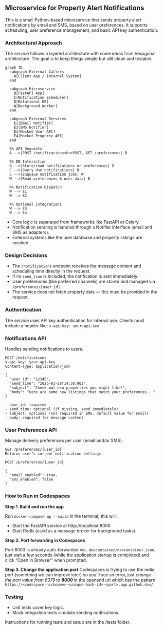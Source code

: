 ## Microservice for Property Alert Notifications

This is a small Python-based microservice that sends property alert notifications by email and SMS, based on user preferences. It supports scheduling, user preference management, and basic API key authentication.

### Architectural Approach

The service follows a layered architecture with some ideas from hexagonal architecture. The goal is to keep things simple but still clean and testable.

```mermaid
graph TD
  subgraph External Callers
    A[Client App / Internal System]
  end

  subgraph Microservice
    B[FastAPI App]
    C[Notification Scheduler]
    D[Relational DB]
    W[Background Worker]
  end

  subgraph External Services
    E1[Email Notifier]
    E2[SMS Notifier]
    E3[Mocked User API]
    E4[Mocked Property API]
  end

  %% API Requests
  A -->|POST /notifications<br>POST, GET /preferences| B

  %% DB Interaction
  B -->|Store/read notifications or preferences| D
  C -->|Query due notifications| D
  C -->|Enqueue notification jobs| W
  W -->|Read preferences & user data| D

  %% Notification Dispatch
  W --> E1
  W --> E2

  %% Optional integrations
  W --> E3
  W --> E4
```

- Core logic is separated from frameworks like FastAPI or Celery.
- Notification sending is handled through a Notifier interface (email and SMS as adapters).
- External systems like the user database and property listings are mocked.

### Design Decisions
- The `/notifications` endpoint receives the message content and scheduling time directly in the request.
- If no `send_time` is included, the notification is sent immediately.
- User preferences (like preferred channels) are stored and managed via `/preferences/{user_id}`.
- The service does not fetch property data — this must be provided in the request.

### Authentication

The service uses API key authentication for internal use. Clients must include a header like: `x-api-key: your-api-key`


### Notifications API

Handles sending notifications to users.

	POST /notifications
	x-api-key: your-api-key
	Content-Type: application/json
	
	{
	  "user_id": "12345",
	  "send_time": "2025-03-28T14:30:00Z",
	  "subject": "Check out new properties you might like!",
	  "body": "Here are some new listings that match your preferences..."
	}

	- user_id: required
	- send_time: optional (if missing, send immediately)
	- subject: optional (not required in SMS, default value for email)
	- body: required for message content

### User Preferences API

Manage delivery preferences per user (email and/or SMS).

	GET /preferences/{user_id}
	Returns user’s current notification settings.
	
	POST /preferences/{user_id}
	
	{
	  "email_enabled": true,
	  "sms_enabled": false
	}

### How to Run in Codespaces

**Step 1. Build and run the app**  

Run ```docker-compose up --build``` in the terminal, this will:
- Start the FastAPI service at http://localhost:8000
- Start Redis (used as a message broker for background tasks)

**Step 2. Port forwarding in Codespaces**  

Port 8000 is already auto-forwarded via `.devcontainer/devcontainer.json`, just wait a few seconds (while the application startup is completed) and click “Open in Browser” when prompted.

**Step 3. Change the application port**
Codespaces is trying to use the redis port (something we can improve later) so you'll see an error, just *change the port value from 6379 to **8000*** in the openend url which has the pattern 
`https://<codespace-nickname>-<unique-hash-id>-<port>.app.github.dev/`

### Testing
- Unit tests cover key logic.
- Mock integration tests simulate sending notifications.

Instructions for running tests and setup are in the /tests folder.
